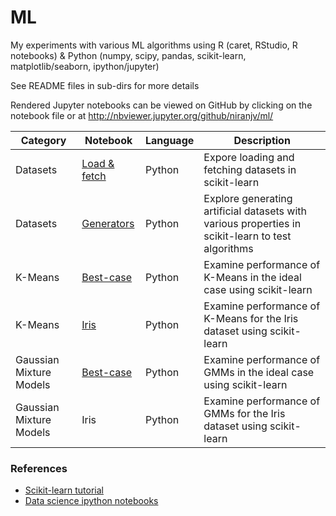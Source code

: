 # ML 
My experiments with various ML algorithms using R (caret, RStudio, R notebooks) & Python (numpy, scipy, pandas, scikit-learn, matplotlib/seaborn, ipython/jupyter) 

See README files in sub-dirs for more details

Rendered Jupyter notebooks can be viewed on GitHub by clicking on the notebook file or at http://nbviewer.jupyter.org/github/niranjv/ml/

Category | Notebook | Language | Description 
---| --- | --- | ---
Datasets | [Load & fetch](https://github.com/niranjv/ml/blob/master/Datasets/load_fetch.ipynb) | Python | Expore loading and fetching datasets in scikit-learn
Datasets | [Generators](https://github.com/niranjv/ml/blob/master/Datasets/generators.ipynb) | Python | Explore generating artificial datasets with various properties in scikit-learn to test algorithms
K-Means | [Best-case](https://github.com/niranjv/ml/blob/master/KMeans/best-case.ipynb) | Python | Examine performance of K-Means in the ideal case using scikit-learn
K-Means | [Iris](https://github.com/niranjv/ml/blob/master/KMeans/iris.ipynb) | Python | Examine performance of K-Means for the Iris dataset using scikit-learn
Gaussian Mixture Models | [Best-case](https://github.com/niranjv/ml/blob/master/GMM/best-case.ipynb) | Python | Examine performance of GMMs in the ideal case using scikit-learn
Gaussian Mixture Models | Iris | Python | Examine performance of GMMs for the Iris dataset using scikit-learn
 
### References
* [Scikit-learn tutorial](http://nbviewer.jupyter.org/github/jakevdp/sklearn_tutorial/blob/master/notebooks/Index.ipynb)
* [Data science ipython notebooks](https://github.com/donnemartin/data-science-ipython-notebooks)
